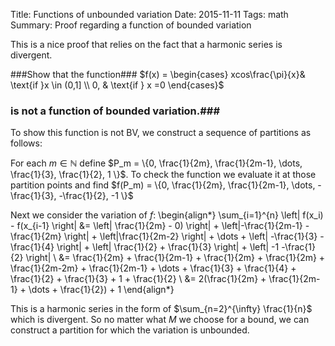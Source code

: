 ﻿Title:  Functions of unbounded variation
Date: 2015-11-11
Tags: math
Summary: Proof regarding a function of bounded variation

This is a nice proof that relies on the fact that a harmonic series is divergent.  

###Show that the function###
$f(x) = 
\begin{cases}
xcos\frac{\pi}{x}& \text{if }x \in (0,1] \\
0, & \text{if } x =0
\end{cases}$ 
### is not a function of bounded variation.###
 
To show this function is not BV, we construct a sequence of partitions as follows:

For each $m \in \mathbb{N}$ define $P_m = \{0, \frac{1}{2m}, \frac{1}{2m-1}, \dots, \frac{1}{3}, \frac{1}{2}, 1 \}$.  To check the function we evaluate it at those partition points and find $f(P_m) = \{0, \frac{1}{2m}, \frac{1}{2m-1}, \dots, -\frac{1}{3}, -\frac{1}{2}, -1 \}$ 

Next we consider the variation of $f$:
\begin{align*}
\sum_{i=1}^{n} \left| f(x_i) - f(x_{i-1} \right| &= \left| \frac{1}{2m} - 0) \right| + \left|-\frac{1}{2m-1} - \frac{1}{2m} \right| + \left|\frac{1}{2m-2} \right| + \dots + \left| -\frac{1}{3} - \frac{1}{4} \right| + \left| \frac{1}{2} + \frac{1}{3} \right| + \left| -1 -\frac{1}{2} \right|
\\ &= \frac{1}{2m} + \frac{1}{2m-1} + \frac{1}{2m} + \frac{1}{2m} + \frac{1}{2m-2m} + \frac{1}{2m-1} + \dots + \frac{1}{3} + \frac{1}{4} + \frac{1}{2} + \frac{1}{3} + 1 + \frac{1}{2}
\\ &= 2(\frac{1}{2m} + \frac{1}{2m-1} + \dots +  \frac{1}{2}) + 1
\end{align*}  

This is a harmonic series in the form of $\sum_{n=2}^{\infty} \frac{1}{n}$ which is divergent.  So no matter what $M$ we choose for a bound, we can construct a partition for which the variation is unbounded.